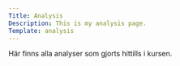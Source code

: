 ```yaml
---
Title: Analysis
Description: This is my analysis page.
Template: analysis
---
```




Här finns alla analyser som gjorts hittills i kursen.
